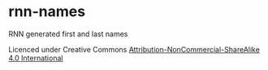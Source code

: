 # rnn-names
RNN generated first and last names 

Licenced under Creative Commons [Attribution-NonCommercial-ShareAlike 4.0 International](https://creativecommons.org/licenses/by-nc-sa/4.0/)
